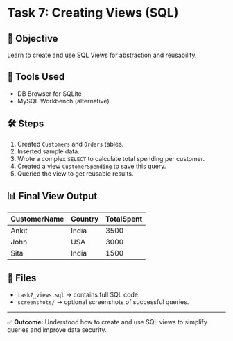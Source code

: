 # Task 7: Creating Views (SQL)

## 📌 Objective
Learn to create and use SQL Views for abstraction and reusability.

## 🧠 Tools Used
- DB Browser for SQLite
- MySQL Workbench (alternative)

## 🛠️ Steps
1. Created `Customers` and `Orders` tables.
2. Inserted sample data.
3. Wrote a complex `SELECT` to calculate total spending per customer.
4. Created a view `CustomerSpending` to save this query.
5. Queried the view to get reusable results.

## 📊 Final View Output
| CustomerName | Country | TotalSpent |
|-------------|---------|-----------|
| Ankit       | India   | 3500      |
| John        | USA     | 3000      |
| Sita        | India   | 1500      |

## 📎 Files
- `task7_views.sql` → contains full SQL code.
- `screenshots/` → optional screenshots of successful queries.

---
✅ **Outcome:** Understood how to create and use SQL views to simplify queries and improve data security.
